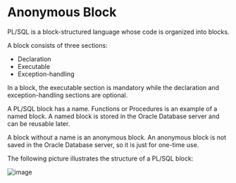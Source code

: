 # Anonymous Block

PL/SQL is a block-structured language whose code is organized into blocks. 

A block consists of three sections:

- Declaration
- Executable
- Exception-handling

In a block, the executable section is mandatory while the declaration and exception-handling sections are optional.

A PL/SQL block has a name. Functions or Procedures is an example of a named block. A named block is stored in the Oracle Database server and can be reusable later.

A block without a name is an anonymous block. An anonymous block is not saved in the Oracle Database server, so it is just for one-time use.

The following picture illustrates the structure of a PL/SQL block:

![image](https://github.com/user-attachments/assets/abf12219-a3bf-45f6-bf76-9dff0cf9d032)

